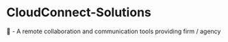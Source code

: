 # CloudConnect-Solutions
📲 - A remote collaboration and communication tools providing firm / agency
